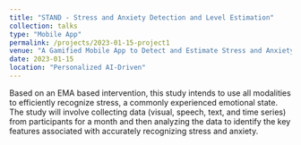 ```yaml
---
title: "STAND - Stress and Anxiety Detection and Level Estimation"
collection: talks
type: "Mobile App"
permalink: /projects/2023-01-15-project1
venue: "A Gamified Mobile App to Detect and Estimate Stress and Anxiety Level"
date: 2023-01-15
location: "Personalized AI-Driven"
---
```


Based on an EMA based intervention, this study intends to use all modalities to efficiently recognize stress, a commonly experienced emotional state. The study will involve collecting data (visual, speech, text, and time series) from participants for a month and then analyzing the data to identify the key features associated with accurately recognizing stress and anxiety.
